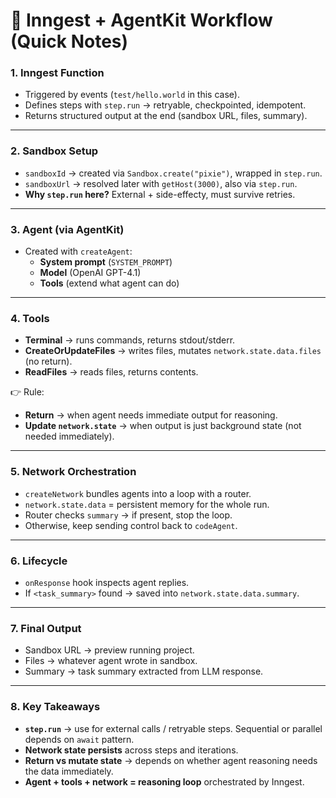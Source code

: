 # 📝 Inngest + AgentKit Workflow (Quick Notes)

### 1. Inngest Function

- Triggered by events (`test/hello.world` in this case).
- Defines steps with `step.run` → retryable, checkpointed, idempotent.
- Returns structured output at the end (sandbox URL, files, summary).

---

### 2. Sandbox Setup

- `sandboxId` → created via `Sandbox.create("pixie")`, wrapped in `step.run`.
- `sandboxUrl` → resolved later with `getHost(3000)`, also via `step.run`.
- **Why `step.run` here?** External + side-effecty, must survive retries.

---

### 3. Agent (via AgentKit)

- Created with `createAgent`:
  - **System prompt** (`SYSTEM_PROMPT`)
  - **Model** (OpenAI GPT-4.1)
  - **Tools** (extend what agent can do)

---

### 4. Tools

- **Terminal** → runs commands, returns stdout/stderr.
- **CreateOrUpdateFiles** → writes files, mutates `network.state.data.files` (no return).
- **ReadFiles** → reads files, returns contents.

👉 Rule:

- **Return** → when agent needs immediate output for reasoning.
- **Update `network.state`** → when output is just background state (not needed immediately).

---

### 5. Network Orchestration

- `createNetwork` bundles agents into a loop with a router.
- `network.state.data` = persistent memory for the whole run.
- Router checks `summary` → if present, stop the loop.
- Otherwise, keep sending control back to `codeAgent`.

---

### 6. Lifecycle

- `onResponse` hook inspects agent replies.
- If `<task_summary>` found → saved into `network.state.data.summary`.

---

### 7. Final Output

- Sandbox URL → preview running project.
- Files → whatever agent wrote in sandbox.
- Summary → task summary extracted from LLM response.

---

### 8. Key Takeaways

- **`step.run`** → use for external calls / retryable steps. Sequential or parallel depends on `await` pattern.
- **Network state persists** across steps and iterations.
- **Return vs mutate state** → depends on whether agent reasoning needs the data immediately.
- **Agent + tools + network = reasoning loop** orchestrated by Inngest.
